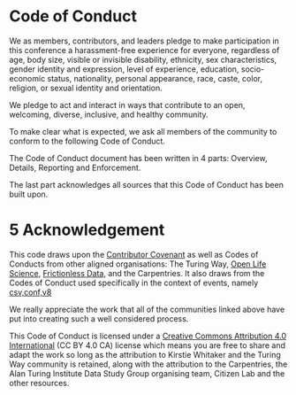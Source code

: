# Code of Conduct

We as members, contributors, and leaders pledge to make participation in this conference a harassment-free experience for everyone, regardless of age, body size, visible or invisible disability, ethnicity, sex characteristics, gender identity and expression, level of experience, education, socio-economic status, nationality, personal appearance, race, caste, color, religion, or sexual identity and orientation.

We pledge to act and interact in ways that contribute to an open, welcoming, diverse, inclusive, and healthy community.

To make clear what is expected, we ask all members of the community to conform to the following Code of Conduct.

The Code of Conduct document has been written in 4 parts: Overview, Details, Reporting and Enforcement.

The last part acknowledges all sources that this Code of Conduct has been built upon.

# 5 Acknowledgement

This code draws upon the [Contributor Covenant](https://www.contributor-covenant.org/) as well as Codes of Conducts from other aligned organisations: The Turing Way, [Open Life Science](https://github.com/open-life-science/policies-procedures-and-docs/blob/main/CODE_OF_CONDUCT.md), [Frictionless Data](https://frictionlessdata.io/work-with-us/code-of-conduct/), and the Carpentries. It also draws from the Codes of Conduct used specifically in the context of events, namely [csv,conf,v8](https://csvconf.com/coc/)

We really appreciate the work that all of the communities linked above have put into creating such a well considered process.

This Code of Conduct is licensed under a [Creative Commons Attribution 4.0 International](https://creativecommons.org/licenses/by/4.0/) (CC BY 4.0 CA) license which means you are free to share and adapt the work so long as the attribution to Kirstie Whitaker and the Turing Way community is retained, along with the attribution to the Carpentries, the Alan Turing Institute Data Study Group organising team, Citizen Lab and the other resources.
